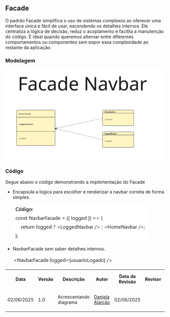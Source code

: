 ## Facade
O padrão Facade simplifica o uso de sistemas complexos ao oferecer uma interface única e fácil de usar, escondendo os detalhes internos. Ele centraliza a lógica de decisão, reduz o acoplamento e facilita a manutenção do código. É ideal quando queremos alternar entre diferentes comportamentos ou componentes sem expor essa complexidade ao restante da aplicação.

### Modelagem 
![Modelagem do Facade](../../../../Facade.png)

### Código 
Segue abaixo o código demonstrando a implementação do Facade

- Encapsula a lógica para escolher e renderizar a navbar correta de forma simples.<br><br>
![Modelagem do Command](../../../../facade01.png)

- NavbarFacade sem saber detalhes internos.<br><br>
![Modelagem do Command](../../../../facade02.png)

<div align="center">
    <table>
        <tr>
            <th>Data</th>
            <th>Versão</th>
            <th>Descrição</th>
            <th>Autor</th>
            <th>Data da Revisão</th>
            <th>Revisor</th>
            <th>Descrição de Revisão</th>
        </tr>
        <tr>
            <td>02/06/2025</td>
            <td>1.0</td>
            <td>Acrescentando diagrama</td>
            <td><a href="https://github.com/daniela.alarcao">Daniela Alarcão</a></td>
            <td>02/06/2025</td>
            <td><a href="https://github.com/arthur-suares"></a></td>
            <td>Criação de página + conteúdo</td>
        </tr>
    </table>
</div>